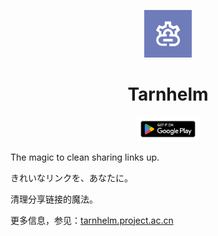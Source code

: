 <p align="center">
<img src="./art/icon-color.png" width="15%"/>
</p>

<h1 align="center">Tarnhelm</h1>

<p align="center" href="https://play.google.com/store/apps/details?id=cn.ac.lz233.tarnhelm">
<img src="./art/google-play-badge.png" width="20%"/>
</p>

The magic to clean sharing links up.

きれいなリンクを、あなたに。

清理分享链接的魔法。

更多信息，参见：[tarnhelm.project.ac.cn](https://tarnhelm.project.ac.cn/)
